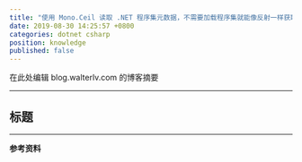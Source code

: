 ```yaml
---
title: "使用 Mono.Ceil 读取 .NET 程序集元数据，不需要加载程序集就能像反射一样获取所有的类型和成员信息"
date: 2019-08-30 14:25:57 +0800
categories: dotnet csharp
position: knowledge
published: false
---
```


在此处编辑 blog.walterlv.com 的博客摘要

---

<div id="toc"></div>

## 标题

---

**参考资料**
